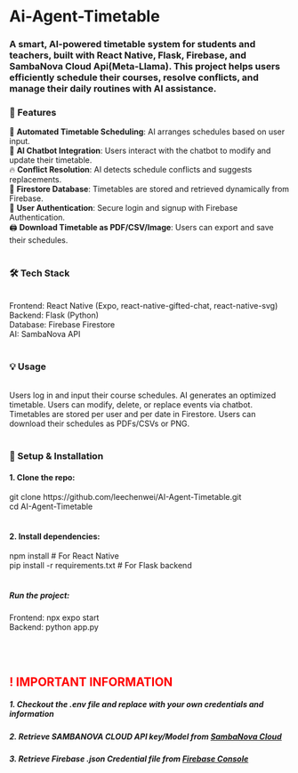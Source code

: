 # Ai-Agent-Timetable
<h3>A smart, AI-powered timetable system for students and teachers, built with React Native, Flask, Firebase, and SambaNova Cloud Api(Meta-Llama). This project helps users efficiently schedule their courses, resolve conflicts, and manage their daily routines with AI assistance.</h3>
<b><h3>🚀 Features</h3></b>
📆 <b>Automated Timetable Scheduling</b>: AI arranges schedules based on user input.
<br>🧠 <b>AI Chatbot Integration</b>: Users interact with the chatbot to modify and update their timetable.
<br>🔥 <b>Conflict Resolution</b>: AI detects schedule conflicts and suggests replacements.
<br>📂 <b>Firestore Database</b>: Timetables are stored and retrieved dynamically from Firebase.
<br>🔐 <b>User Authentication</b>: Secure login and signup with Firebase Authentication.
<br>🖨 <b>Download Timetable as PDF/CSV/Image</b>: Users can export and save their schedules.
<br><br>
<b><h3>🛠 Tech Stack</h3></b>
<br>Frontend: React Native (Expo, react-native-gifted-chat, react-native-svg)
<br>Backend: Flask (Python)
<br>Database: Firebase Firestore
<br>AI: SambaNova API
<br><br>
<b><h3>💡 Usage</h3></b>
<br>Users log in and input their course schedules.
AI generates an optimized timetable.
Users can modify, delete, or replace events via chatbot.
Timetables are stored per user and per date in Firestore.
Users can download their schedules as PDFs/CSVs or PNG.
<br><br>
<b><h3>🔧 Setup & Installation</h3></b>
<h4>1. Clone the repo:</h4>
<tab>git clone https://github.com/leechenwei/AI-Agent-Timetable.git</tab><br>
<tab>cd AI-Agent-Timetable</tab>
<br><br>
<h4>2. Install dependencies:</h4>
<tab>npm install  # For React Native</tab><br>
<tab>pip install -r requirements.txt  # For Flask backend</tab>
<br>
<br>
<h5>Run the project:</h5>
Frontend: npx expo start<br>
Backend: python app.py<br>


<br><br>
<h2 style="color: red;">! IMPORTANT INFORMATION</h2>
<h5>1. Checkout the .env file and replace with your own credentials and information</h5>
<h5>2. Retrieve SAMBANOVA CLOUD API key/Model from <a href="https://cloud.sambanova.ai/apis" target="_blank">SambaNova Cloud</a></h5>
<h5>3. Retrieve Firebase .json Credential file from <a href="https://console.firebase.google.com/" target="_blank">Firebase Console</a></h5>
